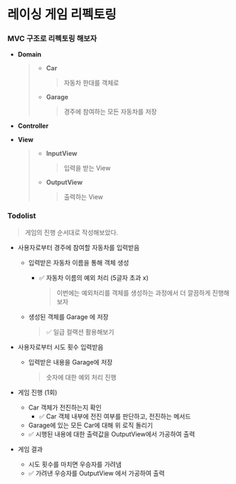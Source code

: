 # 레이싱 게임 리펙토링

### MVC 구조로 리펙토링 해보자

- **Domain**

  > - **Car**
  >
  >   > 자동차 한대를 객체로
  >
  > - **Garage**
  >
  >   > 경주에 참여하는 모든 자동차를 저장

- **Controller**

- **View**

  > - **InputView**
  >
  >   > 입력을 받는 View
  >
  > - **OutputView**
  >
  >   > 출력하는 View



### Todolist

> 게임의 진행 순서대로 작성해보았다.

- 사용자로부터 경주에 참여할 자동차를 입력받음

  - 입력받은 자동차 이름을 통해 객체 생성

    - ✅ 자동차 이름의 예외 처리 (5글자 초과 x)

      > 이번에는 예외처리를 객체를 생성하는 과정에서 더 깔끔하게 진행해보자

  - 생성된 객체를 Garage 에 저장

    > ✅ 일급 컬랙션 활용해보기

- 사용자로부터 시도 횟수 입력받음

  - 입력받은 내용을 Garage에 저장

    > 숫자에 대한 예외 처리 진행

- 게임 진행 (1회)

  - Car 객체가 전진하는지 확인
    - ✅ Car 객체 내부에 전진 여부를 판단하고, 전진하는 메서드
  - Garage에 있는 모든 Car에 대해 위 로직 돌리기
  - ✅ 시행된 내용에 대한 출력값을 OutputView에서 가공하여 출력

- 게임 결과 

  - 시도 횟수를 마치면 우승자를 가려냄
  - ✅ 가려낸 우승자를 OutputView 에서 가공하여 출력
